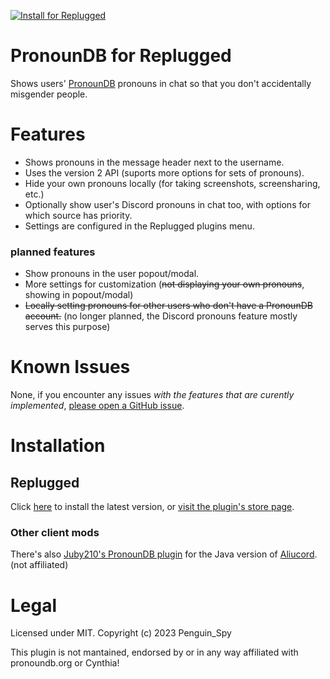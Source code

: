 [![Install for Replugged](https://img.shields.io/badge/Replugged-Install-7289da?logo=discord&logoColor=fff)](https://replugged.dev/install?identifier=dev.penguinspy.pronoundb)  
# PronounDB for Replugged
Shows users' [PronounDB](https://pronoundb.org) pronouns in chat so that you don't accidentally misgender people.

# Features
- Shows pronouns in the message header next to the username.
- Uses the version 2 API (suports more options for sets of pronouns).
- Hide your own pronouns locally (for taking screenshots, screensharing, etc.)
- Optionally show user's Discord pronouns in chat too, with options for which source has priority.
- Settings are configured in the Replugged plugins menu.
### planned features
- Show pronouns in the user popout/modal.
- More settings for customization (~~not displaying your own pronouns~~, showing in popout/modal)
- ~~Locally setting pronouns for other users who don't have a PronounDB account.~~ (no longer planned, the Discord pronouns feature mostly serves this purpose)


# Known Issues
None, if you encounter any issues *with the features that are curently implemented*, [please open a GitHub issue](https://github.com/Penguin-Spy/replugged-pronoundb/issues).

# Installation
## Replugged
Click [here](https://replugged.dev/install?identifier=dev.penguinspy.pronoundb) to install the latest version, or [visit the plugin's store page](https://replugged.dev/store/dev.penguinspy.pronoundb).  

### Other client mods
There's also [Juby210's PronounDB plugin](https://github.com/Juby210/Aliucord-plugins#pronoundb) for the Java version of [Aliucord](https://github.com/Aliucord/Aliucord "A Discord mod for Android"). (not affiliated)

# Legal
Licensed under MIT. Copyright (c) 2023 Penguin_Spy

This plugin is not mantained, endorsed by or in any way affiliated with pronoundb.org or Cynthia!  
